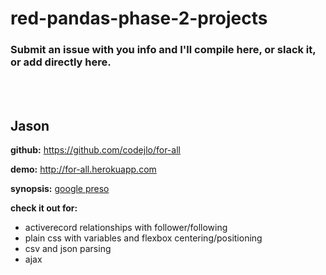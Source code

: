 # red-pandas-phase-2-projects
### Submit an issue with you info and I'll compile here, or slack it, or add directly here.
<br>
<br>

## Jason
**github:** https://github.com/codejlo/for-all

**demo:** http://for-all.herokuapp.com

**synopsis:** [google preso](https://docs.google.com/presentation/d/1tGzFVWZA5N3c0AR6aWMrdxAN0TaLnJuUtKjDlWSYNdo/edit?usp=sharing)

**check it out for:**
* activerecord relationships with follower/following
* plain css with variables and flexbox centering/positioning
* csv and json parsing
* ajax
<br>
<br>
